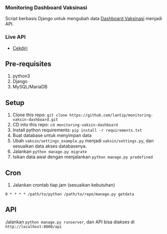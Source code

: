 
### Monitoring Dashboard Vaksinasi
Script berbasis Django untuk mengubah data [Dashboard Vaksinasi](https://vaksin.kemkes.go.id/#/vaccines) menjadi API.

### Live API
- [Cekdiri](https://cekdiri.id/vaksinasi/)

## Pre-requisites
1. python3
2. Django
3. MySQL/MariaDB


## Setup
1. Clone this repo: `git clone https://github.com/lantip/monitoring-vaksin-dashboard.git`
2. CD into this repo: `cd monitoring-vaksin-dashboard`
3. Install python requirements: `pip install -r requirements.txt`
4. Buat database untuk menyimpan data
5. Ubah `vaksin/settings_example.py` menjadi `vaksin/settings.py`, dan sesuaikan data akses databasenya.
6. Jalankan `python manage.py migrate`
7. Isikan data awal dengan menjalankan `python manage.py predefined`


## Cron
1. Jalankan crontab tiap jam (sesuaikan kebutuhan)

`0 * * * * /path/to/python /path/to/repo/manage.py getdata`

## API
Jalankan `python manage.py runserver`, dan API bisa diakses di `http://localhost:8000/api`
